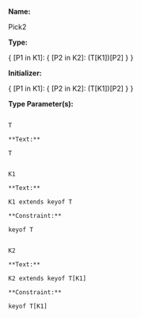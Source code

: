 **Name:**

Pick2

**Type:**

{
[P1 in K1]: { [P2 in K2]: (T[K1])[P2] }
}

**Initializer:**

{
[P1 in K1]: { [P2 in K2]: (T[K1])[P2] }
}

**Type Parameter(s):**

```**Name:**

T

**Text:**

T

```

```**Name:**

K1

**Text:**

K1 extends keyof T

**Constraint:**

keyof T

```

```**Name:**

K2

**Text:**

K2 extends keyof T[K1]

**Constraint:**

keyof T[K1]

```

